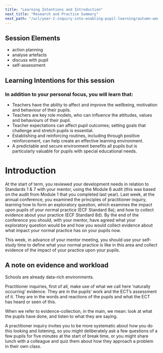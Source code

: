 ```yaml
---
title: "Learning Intentions and Introduction"
next_title: "Research and Practice Summary"
next_path: "/ucl/year-2-inquiry-into-enabling-pupil-learning/autumn-week-3-ect-research-and-practice-summary"
---
```


## Session Elements

- action planning
- analyse artefacts
- discuss with pupil
- self-assessment

## Learning Intentions for this session

### In addition to your personal focus, you will learn that:

- Teachers have the ability to affect and improve the wellbeing, motivation and behaviour of their pupils.
- Teachers are key role models, who can influence the attitudes, values and behaviours of their pupil.
- Teacher expectations can affect pupil outcomes; setting goals that challenge and stretch pupils is essential.
- Establishing and reinforcing routines, including through positive reinforcement, can help create an effective learning environment.
- A predictable and secure environment benefits all pupils but is particularly valuable for pupils with special educational needs.

# Introduction

At the start of term, you reviewed your development needs in relation to Standards 1 & 7 with your mentor, using the Module 6 audit (this was based on the audit from Module 1 that you completed last year). Last week, at the annual conference, you examined the principles of practitioner inquiry, learning how to form an exploratory question, which examines the impact upon pupils of your normal practice (ECF Standard 8a); and how to collect evidence about your practice (ECF Standard 8d). By the end of the conference you should, with your mentor, have agreed what your exploratory question would be and how you would collect evidence about what impact your normal practice has on your pupils now.

This week, in advance of your mentor meeting, you should use your self-study time to define what your normal practice is like in this area and collect evidence of the impact of your practice upon your pupils.

## A note on evidence and workload

Schools are already data-rich environments.

Practitioner inquiries, first of all,
make use of what we call here ‘naturally occurring’ evidence. They are in the pupils’
work and the ECT’s assessment of it. They are in the words and reactions of the pupils
and what the ECT has heard or seen of this.

When we refer to evidence-collection,
in the main, we mean: look at what the pupils have done, and listen to what they
are saying.

A practitioner inquiry invites you to be more systematic about how you
do this looking and listening, so you might deliberately ask a few questions of a
few pupils for five minutes at the start of break time, or you might share lunch
with a colleague and quiz them about how they approach a problem in their own class.
